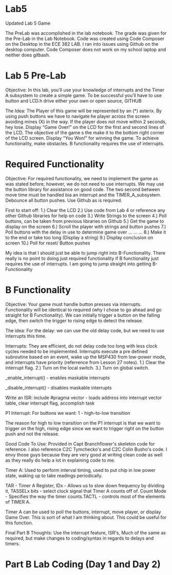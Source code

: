 Lab5
====

Updated Lab 5 Game

The PreLab was accomplished in the lab notebook. The grade was given for the Pre-Lab in the Lab Notebook.
Code was created using Code Composer on the Desktop in the ECE 382 LAB.
I ran into issues using Github on the desktop computer. Code Composer does not work on my school laptop
and neither does gitbash.

Lab 5 Pre-Lab
=============

Objective: In this lab, you’ll use your knowledge of interrupts and the Timer A subsystem to create a simple
game. To be successful you’ll have to use button and LCD.h drive either your own or open source, GITHUB


The Idea:
The Player of this game will be represented by an (*) asterix. By using push buttons we have to navigate 
he player across the screen avoiding mines (X) in the way. If the player does not move within 2 seconds, 
hey lose. Display “Game Over!” on the LCD for the first and second lines of the LCD. The objective of the game 
s the make it to the bottom right corner of the LCD screen. Display “You Won!” for winning the game. To achieve 
functionality, make obstacles. B functionality requires the use of interrupts. 

Required Functionality
======================

Objective: 
For required functionality, we need to implement the game as was stated before; however, we do 
not need to use interrupts. We may use the button library for assistance on good code. The two second between
move time must be handled bia an interrupt and the TIMER_A_subsystem. Debounce all button pushes. Use Github as 
is required.

First to start off:
1.) Clear the LCD
2.) Use code from Lab 4 or reference any other Github libraries for help on code
3.) Write Strings to the screen
4.) Poll buttons, can be taken from previous libraries on Github
5.) Get the game to display on the screen
6.) Scroll the player with strings and button pushes 
7.) Poll buttons with the delay in use to determine game over
...
...
...
8.) Make it to the end or take too long (Display a string)
9.) Display conclusion on screen
10.) Poll for reset/ Button pushes


My idea is that I should just be able to jump right into B-Functionality. There really is 
no point to doing just required functionality if B functionality just requires the use of interrupts. 
I am going to jump straight into getting B-Functionality

B Functionality
===============

Objective:
Your game must handle button presses via interrupts. Functionality will be identical to required (why I 
chose to go ahead and go straight for B Functionality). We can initially trigger a button on the falling edge,
then switch the trigger to rising edge to detect the release. 


The idea:
For the delay: we can use the old delay code, but we need to use interrupts this time.

Interrupts:
They are efficient, do not delay code too long with less clock cycles needed to be implemented. Interrupts
execute a pre defined subroutine based on an event, wake up the MSP430 from low-power mode, and interrupts 
have priority (referrence from Lesson 27 notes). 1.) Clear the interrupt flag. 2.) Turn on the local switch.
3.) Turn on global switch.

_enable_interrupt() - enables maskable interrupts

_disable_interrupt() - disables maskable interrupts 

Write an ISR:
include #pragma vector - loads address into interrupt vector table, clear interrupt flag, accomplish task

P1 Interrupt:
For buttons we want: 1 - high-to-low transition

The reason for high to low transition on the P1 interrupt is that we want to trigger on the high, rising edge since
we want to trigger right on the button push and not the release.

Good Code To Use:
Provided in Capt Branchflower's skeleton code for reference. I also reference C2C Tymchecko's and C2C Colin Busho's
code. I envy those guys because they are very good at writing clean code as well as they really do help a lot
in explaining code to me. 

Timer A:
Used to perform interval timing, used to put chip in low power state, waking up to take readings periodically. 

TAR - Timer A Register, IDx - Allows us to slow down frequency by dividing it, TASSELx bits - select clock signal
that Timer A counts off of. Count Mode - Specifies the way the timer counts.TACTL - controls most of the elements 
of TIMER A. 

Timer A can be used to poll the buttons, interrupt, move player, or display Game Over. This is sort of what I am
thinking about. This could be useful for this function. 

Final Part B Thoughts:
Use the interrupt feature, ISR's, Much of the same as required, but make changes to coding/syntax in regards
to delays and timers. 


Part B Lab Coding (Day 1 and Day 2)
===================================


